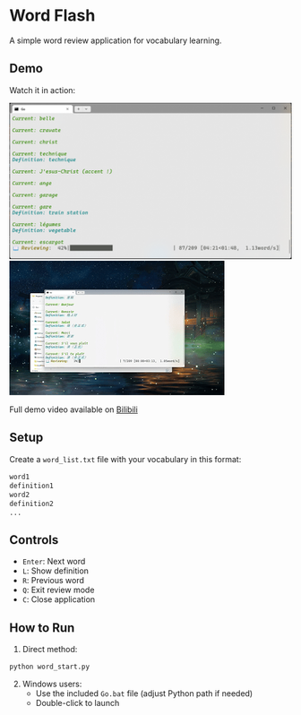 # Word Flash
A simple word review application for vocabulary learning.

## Demo
Watch it in action:

![Application Interface](assets/video/demo.png)
![Demo Animation](assets/video/gif_demo.gif)

Full demo video available on [Bilibili](https://www.bilibili.com/video/BV1rB9vYGE8M/)

## Setup
Create a `word_list.txt` file with your vocabulary in this format:
```
word1
definition1
word2
definition2
...
```

## Controls
- `Enter`: Next word
- `L`: Show definition
- `R`: Previous word
- `Q`: Exit review mode
- `C`: Close application

## How to Run
1. Direct method:
```bash
python word_start.py
```

2. Windows users:
	- Use the included `Go.bat` file (adjust Python path if needed)
	- Double-click to launch